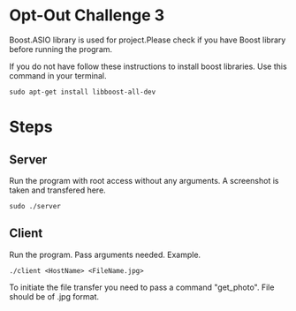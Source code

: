 # Opt-Out Challenge 3

Boost.ASIO library is used for project.Please check if you have Boost library before running the program. 

If you do not have follow these instructions to install boost libraries. Use this command in your terminal. 

    sudo apt-get install libboost-all-dev

# Steps

## Server

Run the program with root access without any arguments. A screenshot is taken and transfered here. 

    sudo ./server

## Client

Run the program. Pass arguments needed. Example. 

    ./client <HostName> <FileName.jpg>
To initiate the file transfer you need to pass a command  "get_photo".  File should be of .jpg format. 
